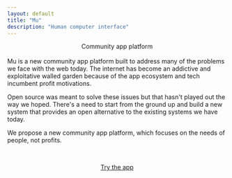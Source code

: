 ```yaml
---
layout: default
title: "Mu"
description: "Human computer interface"
---
```

<center>Community app platform</center>
<br>
<div id="abstract">
Mu is a new community app platform built to address many of the problems we 
face with the web today. The internet has become an addictive and exploitative walled garden because 
of the app ecosystem and tech incumbent profit motivations.

<p>Open source was meant to solve these issues but
that hasn't played out the way we hoped. There's a need
to start from the ground up and build a new system that provides an open alternative
to the existing systems we have today.</p>
<p>
We propose a new community app platform, which focuses on the needs of people, not profits.
</p>
</div>
<div id="abstract">
  <br>
  <p style="text-align: center;">
    <a href="https://mu.app">Try the app</a>
  </p>
</div>
